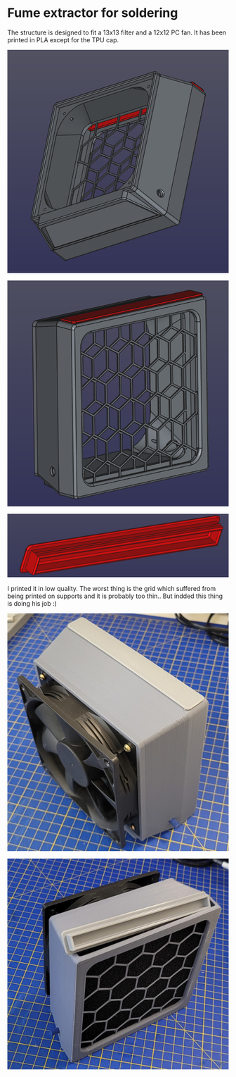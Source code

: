 Fume extractor for soldering
============================

The structure is designed to fit a 13x13 filter and a 12x12 PC fan. It has been printed in PLA except for the TPU cap.

![cad1](cad1.png)

![cad2](cad2.png)

![cap](cad_cap_tpu.png)

I printed it in low quality. The worst thing is the grid which suffered from being printed on supports and it is probably too thin.. But indded this thing is doing his job :)


![front](front.jpg)

![back](back.jpg)
